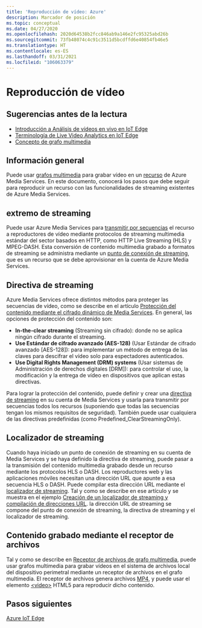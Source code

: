 ```yaml
---
title: 'Reproducción de vídeo: Azure'
description: Marcador de posición
ms.topic: conceptual
ms.date: 04/27/2020
ms.openlocfilehash: 2020d64538b2fcc846ab9a146e2fc95325abd26b
ms.sourcegitcommit: 73fb48074c4c91c3511d5bcdffd6e40854fb46e5
ms.translationtype: HT
ms.contentlocale: es-ES
ms.lasthandoff: 03/31/2021
ms.locfileid: "106063379"
---
```

# <a name="video-playback"></a>Reproducción de vídeo 

## <a name="suggested-pre-reading"></a>Sugerencias antes de la lectura 

* [Introducción a Análisis de vídeos en vivo en IoT Edge](overview.md)
* [Terminología de Live Video Analytics en IoT Edge](terminology.md)
* [Concepto de grafo multimedia](media-graph-concept.md)

## <a name="overview"></a>Información general  

Puede usar [grafos multimedia](media-graph-concept.md) para grabar vídeo en un [recurso](terminology.md#asset) de Azure Media Services. En este documento, conocerá los pasos que debe seguir para reproducir un recurso con las funcionalidades de streaming existentes de Azure Media Services.

## <a name="streaming-endpoint"></a>extremo de streaming 

Puede usar Azure Media Services para [transmitir por secuencias](terminology.md#streaming) el recurso a reproductores de vídeo mediante protocolos de streaming multimedia estándar del sector basados en HTTP, como HTTP Live Streaming (HLS) y MPEG-DASH. Esta conversión de contenido multimedia grabado a formatos de streaming se administra mediante un [punto de conexión de streaming](../latest/streaming-endpoint-concept.md), que es un recurso que se debe aprovisionar en la cuenta de Azure Media Services.

## <a name="streaming-policy"></a>Directiva de streaming 

Azure Media Services ofrece distintos métodos para proteger las secuencias de vídeo, como se describe en el artículo [Protección del contenido mediante el cifrado dinámico de Media Services](../latest/drm-content-protection-concept.md). En general, las opciones de protección del contenido son:

* **In-the-clear streaming** (Streaming sin cifrado): donde no se aplica ningún cifrado durante el streaming.
* **Use Estándar de cifrado avanzado (AES-128)** (Usar Estándar de cifrado avanzado [AES-128]): para implementar un método de entrega de las claves para descifrar el vídeo solo para espectadores autenticados.
* **Use Digital Rights Management (DRM) systems** (Usar sistemas de Administración de derechos digitales [DRM]): para controlar el uso, la modificación y la entrega de vídeo en dispositivos que aplican estas directivas.

Para lograr la protección del contenido, puede definir y crear una [directiva de streaming](../latest/streaming-policy-concept.md) en su cuenta de Media Services y usarla para transmitir por secuencias todos los recursos (suponiendo que todas las secuencias tengan los mismos requisitos de seguridad). También puede usar cualquiera de las directivas predefinidas (como Predefined_ClearStreamingOnly).

## <a name="streaming-locator"></a>Localizador de streaming  

Cuando haya iniciado un punto de conexión de streaming en su cuenta de Media Services y se haya definido la directiva de streaming, puede pasar a la transmisión del contenido multimedia grabado desde un recurso mediante los protocolos HLS o DASH. Los reproductores web y las aplicaciones móviles necesitan una dirección URL que apunte a esa secuencia HLS o DASH. Puede compilar esta dirección URL mediante el [localizador de streaming](../latest/streaming-locators-concept.md). Tal y como se describe en ese artículo y se muestra en el ejemplo [Creación de un localizador de streaming y compilación de direcciones URL](../latest/create-streaming-locator-build-url.md). la dirección URL de streaming se compone del punto de conexión de streaming, la directiva de streaming y el localizador de streaming.

## <a name="content-recorded-using-file-sink"></a>Contenido grabado mediante el receptor de archivos  

Tal y como se describe en [Receptor de archivos de grafo multimedia](media-graph-concept.md#file-sink), puede usar grafos multimedia para grabar vídeos en el sistema de archivos local del dispositivo perimetral mediante un receptor de archivos en el grafo multimedia. El receptor de archivos genera archivos [MP4](https://developer.mozilla.org/docs/Web/Media/Formats/Containers#MP4), y puede usar el elemento [&lt;video&gt;](https://developer.mozilla.org/docs/Web/HTML/Element/video) HTML5 para reproducir dicho contenido. 

## <a name="next-steps"></a>Pasos siguientes

[Azure IoT Edge](../../iot-edge/index.yml)
<!--
## Next steps

[Playback recording](playback-recording-how-to.md)
-->
